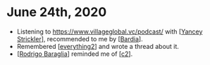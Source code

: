 # June 24th, 2020
- Listening to https://www.villageglobal.vc/podcast/ with [[Yancey Strickler]], recommended to me by [[Bardia]].
- Remembered [[everything2]] and wrote a thread about it.
- [[Rodrigo Baraglia]] reminded me of [[c2]].

[//begin]: # "Autogenerated link references for markdown compatibility"
[Yancey Strickler]: ../yancey-strickler "Yancey Strickler"
[Bardia]: ../bardia "Bardia"
[everything2]: ../everything2 "Everything2"
[Rodrigo Baraglia]: ../rodrigo-baraglia "Rodrigo Baraglia"
[c2]: ../c2 "C2"
[//end]: # "Autogenerated link references"